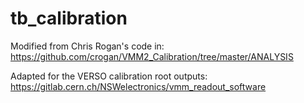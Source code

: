 # tb_calibration

Modified from Chris Rogan's code in:
https://github.com/crogan/VMM2_Calibration/tree/master/ANALYSIS

Adapted for the VERSO calibration root outputs:
https://gitlab.cern.ch/NSWelectronics/vmm_readout_software
